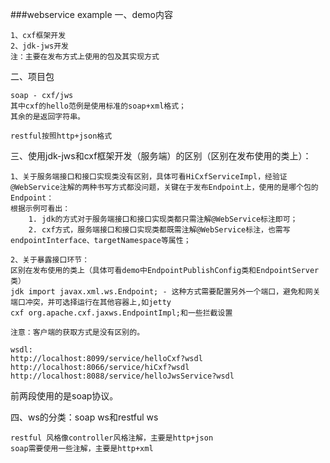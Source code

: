 ###webservice example
一、demo内容
```
1、cxf框架开发
2、jdk-jws开发
注：主要在发布方式上使用的包及其实现方式
```
二、项目包
```
soap - cxf/jws
其中cxf的hello范例是使用标准的soap+xml格式；
其余的是返回字符串。

restful按照http+json格式
```

三、使用jdk-jws和cxf框架开发（服务端）的区别（区别在发布使用的类上）：
```
1、关于服务端接口和接口实现类没有区别，具体可看HiCxfServiceImpl，经验证@WebService注解的两种书写方式都没问题，关键在于发布Endpoint上，使用的是哪个包的Endpoint：
根据示例可看出：
    1. jdk的方式对于服务端接口和接口实现类都只需注解@WebService标注即可；
    2. cxf方式，服务端接口和接口实现类都既需注解@WebService标注，也需写endpointInterface、targetNamespace等属性；

2、关于暴露接口环节：
区别在发布使用的类上（具体可看demo中EndpointPublishConfig类和EndpointServer类）
jdk import javax.xml.ws.Endpoint; - 这种方式需要配置另外一个端口，避免和网关端口冲突，并可选择运行在其他容器上,如jetty
cxf org.apache.cxf.jaxws.EndpointImpl;和一些拦截设置

注意：客户端的获取方式是没有区别的。
```
```
wsdl:
http://localhost:8099/service/helloCxf?wsdl
http://localhost:8066/service/hiCxf?wsdl
http://localhost:8088/service/helloJwsService?wsdl
```
前两段使用的是soap协议。

四、ws的分类：soap ws和restful ws
```
restful 风格像controller风格注解，主要是http+json
soap需要使用一些注解，主要是http+xml

```


